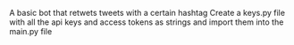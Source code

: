A basic bot that retwets tweets with a certain hashtag
Create a keys.py file with all the api keys and access tokens as strings and import them into the main.py file
